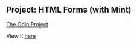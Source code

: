 ## Project: HTML Forms (with Mint)
[The Odin Project](http://www.theodinproject.com/html5-and-css3/html-forms?ref=lnav)

View it [here](http://htmlpreview.github.io/?https://github.com/cameronjkelley/the_odin_project/blob/master/mint-signup/index.html)
